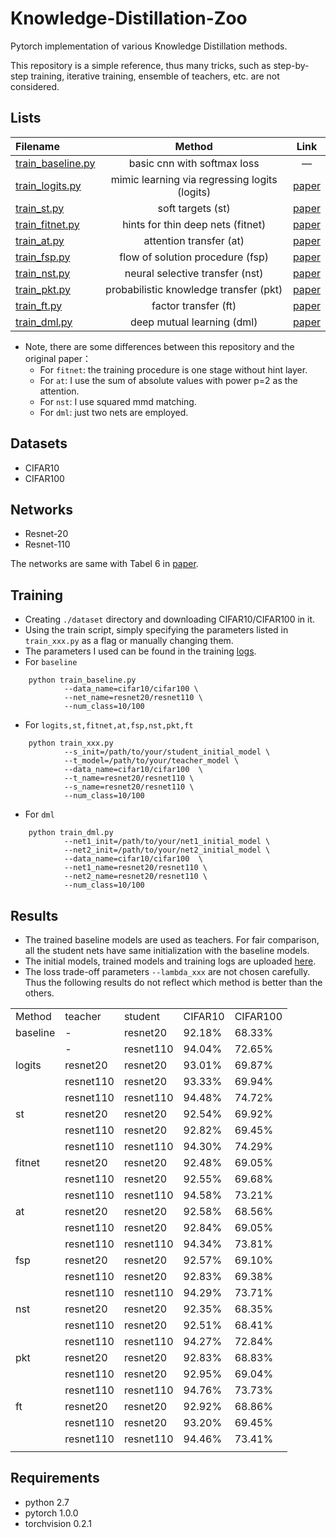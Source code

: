 # Knowledge-Distillation-Zoo
Pytorch implementation of various Knowledge Distillation methods. 

This repository is a simple reference, thus many tricks, such as step-by-step training, iterative training, ensemble of teachers,  etc. are not considered.

## Lists
  Filename| Method|  Link
  :----| :-----: | :----:    
  [train_baseline.py]() | basic cnn with softmax loss |   —    
  [train_logits.py]()   | mimic learning via regressing logits (logits) | [paper](http://papers.nips.cc/paper/5484-do-deep-nets-really-need-to-be-deep.pdf) 
  [train_st.py]()   | soft targets (st) | [paper](https://arxiv.org/pdf/1503.02531.pdf) 
  [train_fitnet.py]()   | hints for thin deep nets (fitnet) | [paper](https://arxiv.org/pdf/1412.6550.pdf) 
  [train_at.py]()   | attention transfer (at) | [paper](https://arxiv.org/pdf/1612.03928.pdf) 
  [train_fsp.py]()   | flow of solution procedure (fsp) | [paper](http://openaccess.thecvf.com/content_cvpr_2017/papers/Yim_A_Gift_From_CVPR_2017_paper.pdf) 
  [train_nst.py]()   | neural selective transfer (nst) | [paper](https://arxiv.org/pdf/1707.01219.pdf) 
  [train_pkt.py]()   | probabilistic knowledge transfer (pkt) | [paper](http://openaccess.thecvf.com/content_ECCV_2018/papers/Nikolaos_Passalis_Learning_Deep_Representations_ECCV_2018_paper.pdf) 
  [train_ft.py]()   | factor transfer (ft) | [paper](https://arxiv.org/pdf/1802.04977.pdf)
  [train_dml.py]()   | deep mutual learning (dml) | [paper](https://arxiv.org/pdf/1706.00384.pdf)

- Note, there are some differences between this repository and the original paper：
	- For `fitnet`: the training procedure is one stage without hint layer.
	- For `at`: I use the sum of absolute values with power p=2 as the attention.
	- For `nst`: I use squared mmd matching.
	- For `dml`: just two nets are employed.

## Datasets
- CIFAR10
- CIFAR100

## Networks
- Resnet-20
- Resnet-110

The networks are same with Tabel 6 in [paper](https://arxiv.org/pdf/1512.03385.pdf).

## Training
- Creating `./dataset` directory and downloading CIFAR10/CIFAR100 in it.
- Using the train script, simply specifying the parameters listed in  `train_xxx.py`  as a flag or manually changing them.
- The parameters I used can be found in the training [logs](https://pan.baidu.com/s/1OpNH0E8IcQkiv1tFWsQt_w?errno=0&errmsg=Auth%20Login%20Sucess&&bduss=&ssnerror=0&traceid=#list/path=%2F).
- For `baseline`
```Shell
    python train_baseline.py
			--data_name=cifar10/cifar100 \
			--net_name=resnet20/resnet110 \
			--num_class=10/100
```
- For `logits,st,fitnet,at,fsp,nst,pkt,ft`
```Shell
    python train_xxx.py
		    --s_init=/path/to/your/student_initial_model \
		    --t_model=/path/to/your/teacher_model \
			--data_name=cifar10/cifar100  \
			--t_name=resnet20/resnet110 \
			--s_name=resnet20/resnet110 \
			--num_class=10/100
```
- For `dml`
```Shell
    python train_dml.py
		    --net1_init=/path/to/your/net1_initial_model \
		    --net2_init=/path/to/your/net2_initial_model \
			--data_name=cifar10/cifar100  \
			--net1_name=resnet20/resnet110 \
			--net2_name=resnet20/resnet110 \
			--num_class=10/100
```

## Results
- The trained baseline models are used as teachers. For fair comparison, all the student nets have same initialization with the baseline models.
- The initial models, trained models and training logs are uploaded [here](https://pan.baidu.com/s/1OpNH0E8IcQkiv1tFWsQt_w?errno=0&errmsg=Auth%20Login%20Sucess&&bduss=&ssnerror=0&traceid=#list/path=%2F).
- The loss trade-off parameters `--lambda_xxx` are not chosen carefully. Thus the following results do not reflect which method is better than the others.

<table>
   <tr>
      <td>Method</td>
      <td>teacher</td>
      <td>student</td>
      <td>CIFAR10</td>
      <td>CIFAR100</td>
   </tr>
   <tr>
      <td>baseline</td>
      <td>-</td>
      <td>resnet20</td>
      <td>92.18%</td>
      <td>68.33%</td>
   </tr>
   <tr>
      <td></td>
      <td>-</td>
      <td>resnet110</td>
      <td>94.04%</td>
      <td>72.65%</td>
   </tr>
   <tr>
      <td>logits</td>
      <td>resnet20</td>
      <td>resnet20</td>
      <td>93.01%</td>
      <td>69.87%</td>
   </tr>
   <tr>
      <td></td>
      <td>resnet110</td>
      <td>resnet20</td>
      <td>93.33%</td>
      <td>69.94%</td>
   </tr>
   <tr>
      <td></td>
      <td>resnet110</td>
      <td>resnet110</td>
      <td>94.48%</td>
      <td>74.72%</td>
   </tr>
   <tr>
      <td>st</td>
      <td>resnet20</td>
      <td>resnet20</td>
      <td>92.54%</td>
      <td>69.92%</td>
   </tr>
   <tr>
      <td></td>
      <td>resnet110</td>
      <td>resnet20</td>
      <td>92.82%</td>
      <td>69.45%</td>
   </tr>
   <tr>
      <td></td>
      <td>resnet110</td>
      <td>resnet110</td>
      <td>94.30%</td>
      <td>74.29%</td>
   </tr>
   <tr>
      <td>fitnet</td>
      <td>resnet20</td>
      <td>resnet20</td>
      <td>92.48%</td>
      <td>69.05%</td>
   </tr>
   <tr>
      <td></td>
      <td>resnet110</td>
      <td>resnet20</td>
      <td>92.55%</td>
      <td>69.68%</td>
   </tr>
   <tr>
      <td></td>
      <td>resnet110</td>
      <td>resnet110</td>
      <td>94.58%</td>
      <td>73.21%</td>
   </tr>
   <tr>
      <td>at</td>
      <td>resnet20</td>
      <td>resnet20</td>
      <td>92.58%</td>
      <td>68.56%</td>
   </tr>
   <tr>
      <td></td>
      <td>resnet110</td>
      <td>resnet20</td>
      <td>92.84%</td>
      <td>69.05%</td>
   </tr>
   <tr>
      <td></td>
      <td>resnet110</td>
      <td>resnet110</td>
      <td>94.34%</td>
      <td>73.81%</td>
   </tr>
   <tr>
      <td>fsp</td>
      <td>resnet20</td>
      <td>resnet20</td>
      <td>92.57%</td>
      <td>69.10%</td>
   </tr>
   <tr>
      <td></td>
      <td>resnet110</td>
      <td>resnet20</td>
      <td>92.83%</td>
      <td>69.38%</td>
   </tr>
   <tr>
      <td></td>
      <td>resnet110</td>
      <td>resnet110</td>
      <td>94.29%</td>
      <td>73.71%</td>
   </tr>
   <tr>
      <td>nst</td>
      <td>resnet20</td>
      <td>resnet20</td>
      <td>92.35%</td>
      <td>68.35%</td>
   </tr>
   <tr>
      <td></td>
      <td>resnet110</td>
      <td>resnet20</td>
      <td>92.51%</td>
      <td>68.41%</td>
   </tr>
   <tr>
      <td></td>
      <td>resnet110</td>
      <td>resnet110</td>
      <td>94.27%</td>
      <td>72.84%</td>
   </tr>
   <tr>
      <td>pkt</td>
      <td>resnet20</td>
      <td>resnet20</td>
      <td>92.83%</td>
      <td>68.83%</td>
   </tr>
   <tr>
      <td></td>
      <td>resnet110</td>
      <td>resnet20</td>
      <td>92.95%</td>
      <td>69.04%</td>
   </tr>
   <tr>
      <td></td>
      <td>resnet110</td>
      <td>resnet110</td>
      <td>94.76%</td>
      <td>73.73%</td>
   </tr>
   <tr>
      <td>ft</td>
      <td>resnet20</td>
      <td>resnet20</td>
      <td>92.92%</td>
      <td>68.86%</td>
   </tr>
   <tr>
      <td></td>
      <td>resnet110</td>
      <td>resnet20</td>
      <td>93.20%</td>
      <td>69.45%</td>
   </tr>
   <tr>
      <td></td>
      <td>resnet110</td>
      <td>resnet110</td>
      <td>94.46%</td>
      <td>73.41%</td>
   </tr>
   <tr>
      <td></td>
   </tr>
</table>



## Requirements
- python 2.7
- pytorch 1.0.0
- torchvision 0.2.1
